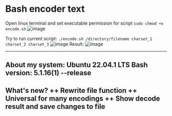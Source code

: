 # Bash encoder text
Open linux terminal and set executable permission for script 
`sudo chmod +x encode.sh`
![image](https://user-images.githubusercontent.com/48886027/198325784-bfed898c-e985-4341-96c8-1082163ad731.png)


Try to run current script: 
`./encode.sh /directory/filename charset_1 charset_2 charset_3`
![image](![image](https://user-images.githubusercontent.com/48886027/198547789-9ab6675f-4798-46ff-a606-4724bfe33972.png))
Result:
![image](![image](https://user-images.githubusercontent.com/48886027/198548562-25cab17b-b77c-4b2b-b44f-a1c81ca1041e.png))

------------------
About my system: 
  Ubuntu 22.04.1 LTS
  Bash version: 5.1.16(1) --release 
------------------
What's new? 
++ Rewrite file function 
++ Universal for many encodings
++ Show decode result and save changes to file
------------------
